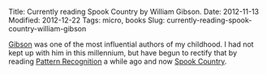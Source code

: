 Title: Currently reading Spook Country by William Gibson.
Date: 2012-11-13
Modified: 2012-12-22
Tags: micro, books
Slug: currently-reading-spook-country-william-gibson

[Gibson](https://en.wikipedia.org/wiki/William_Gibson) was one of the most influential authors of my childhood. I had not kept up with him in this millennium, but have begun to rectify that by reading [Pattern Recognition](https://en.wikipedia.org/wiki/Pattern_Recognition_(novel)) a while ago and now [Spook Country](https://en.wikipedia.org/wiki/Spook_Country).
